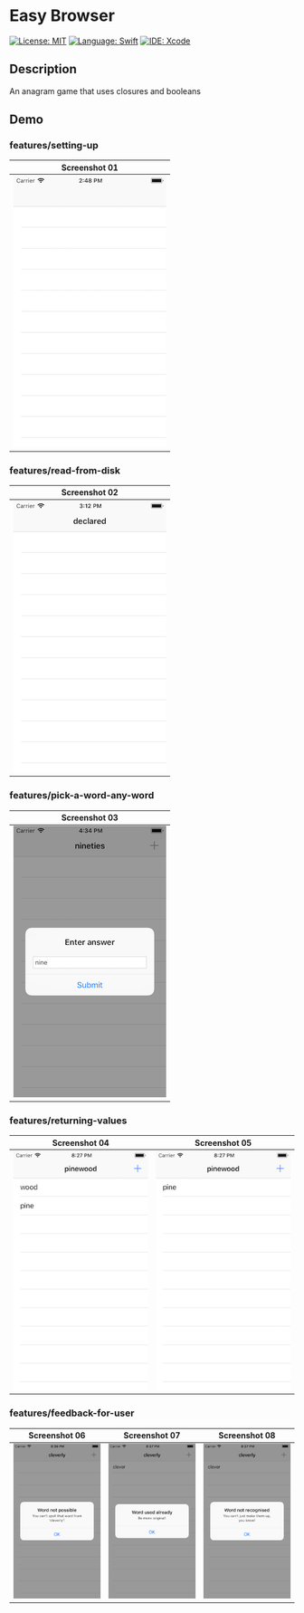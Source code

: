 # Easy Browser
[![License: MIT](https://img.shields.io/badge/License-MIT-yellow.svg)](https://opensource.org/licenses/MIT)
[![Language: Swift](https://img.shields.io/badge/Language-Swift-red.svg)](https://swift.org/blog/)
[![IDE: Xcode](https://img.shields.io/badge/IDE-Xcode%2010.2-blue.svg)](https://developer.apple.com/xcode/)

## Description
An anagram game that uses closures and booleans

## Demo
### features/setting-up
| Screenshot 01 |
| ------------- |
| ![screenshot01](.screenshots/screenshot01.png) |

### features/read-from-disk
| Screenshot 02 |
| ------------- |
| ![screenshot02](.screenshots/screenshot02.png) |

### features/pick-a-word-any-word
| Screenshot 03 |
| ------------- |
| ![screenshot03](.screenshots/screenshot03.png) |

### features/returning-values
| Screenshot 04 | Screenshot 05 |
| ------------- | ------------- |
| ![screenshot04](.screenshots/screenshot04.png) | ![screenshot05](.screenshots/screenshot05.png) |

### features/feedback-for-user
| Screenshot 06 | Screenshot 07 | Screenshot 08 |
| ------------- | ------------- | ------------- |
| ![screenshot06](.screenshots/screenshot06.png) | ![screenshot07](.screenshots/screenshot07.png) | ![screenshot08](.screenshots/screenshot08.png) |